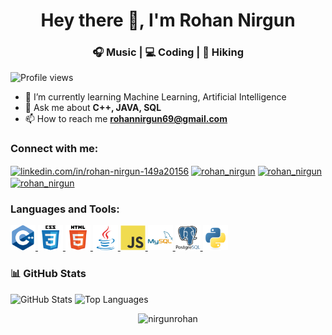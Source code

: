 <h1 align="center">Hey there 👋, I'm Rohan Nirgun</h1>
<h3 align="center">🎧 Music | 💻 Coding | 🥾 Hiking</h3>

![Profile views](https://komarev.com/ghpvc/?username=nirgunrohan&color=blue)

- 🌱 I’m currently learning Machine Learning, Artificial Intelligence
- 💬 Ask me about **C++, JAVA, SQL**
- 📫 How to reach me **rohannirgun69@gmail.com**

<h3 align="left">Connect with me:</h3>
<p align="left">
  <a href="https://www.linkedin.com/in/rohan-nirgun-149a20156/" target="blank"><img align="center" src="https://raw.githubusercontent.com/rahuldkjain/github-profile-readme generator/master/src/images/icons/Social/linked-in-alt.svg" alt="linkedin.com/in/rohan-nirgun-149a20156" height="30" width="40" /></a>
  <a href="https://www.instagram.com/rohan_nirgun/" target="blank"><img align="center" src="https://raw.githubusercontent.com/rahuldkjain/github-profile-readme-generator/master/src/images/icons/Social/instagram.svg" alt="rohan_nirgun" height="30" width="40" /></a>
  <a href="https://www.facebook.com/profile.php?id=100010761465520" target="blank"><img align="center" src="https://raw.githubusercontent.com/rahuldkjain/github-profile-readme-generator/master/src/images/icons/Social/facebook.svg" alt="rohan_nirgun" height="30" width="40" /></a>
  <a href="https://www.codechef.com/users/rohan_nirgun" target="blank"><img align="center" src="https://cdn.jsdelivr.net/npm/simple-icons@3.1.0/icons/codechef.svg" alt="rohan_nirgun" height="30" width="40" /></a>
</p>
  
<h3 align="left">Languages and Tools:</h3>
<p align="left"></a> 
  <a href="https://www.w3schools.com/cpp/" target="_blank" rel="noreferrer"> <img src="https://raw.githubusercontent.com/devicons/devicon/master/icons/cplusplus/cplusplus-original.svg" alt="cplusplus" width="40" height="40"/> </a> 
  <a href="https://www.w3schools.com/css/" target="_blank" rel="noreferrer"> <img src="https://raw.githubusercontent.com/devicons/devicon/master/icons/css3/css3-original-wordmark.svg" alt="css3" width="40" height="40"/> </a>
  <a href="https://www.w3.org/html/" target="_blank" rel="noreferrer"> <img src="https://raw.githubusercontent.com/devicons/devicon/master/icons/html5/html5-original-wordmark.svg" alt="html5" width="40" height="40"/> </a> 
  <a href="https://www.java.com" target="_blank" rel="noreferrer"> <img src="https://raw.githubusercontent.com/devicons/devicon/master/icons/java/java-original.svg" alt="java" width="40" height="40"/> </a>
  <a href="https://developer.mozilla.org/en-US/docs/Web/JavaScript" target="_blank" rel="noreferrer"> <img src="https://raw.githubusercontent.com/devicons/devicon/master/icons/javascript/javascript-original.svg" alt="javascript" width="40" height="40"/> </a> 
  <a href="https://www.mysql.com/" target="_blank" rel="noreferrer"> <img src="https://raw.githubusercontent.com/devicons/devicon/master/icons/mysql/mysql-original-wordmark.svg" alt="mysql" width="40" height="40"/> </a>
  <a href="https://www.postgresql.org" target="_blank" rel="noreferrer"> <img src="https://raw.githubusercontent.com/devicons/devicon/master/icons/postgresql/postgresql-original-wordmark.svg" alt="postgresql" width="40" height="40"/> </a> 
  <a href="https://www.python.org" target="_blank" rel="noreferrer"> <img src="https://raw.githubusercontent.com/devicons/devicon/master/icons/python/python-original.svg" alt="python" width="40" height="40"/> </a>
</p>

### **📊 GitHub Stats**
![GitHub Stats](https://github-readme-stats.vercel.app/api?username=nirgunrohan&show_icons=true&theme=dark)
![Top Languages](https://github-readme-stats.vercel.app/api/top-langs/?username=nirgunrohan&layout=compact&theme=dark)

<center>
<img src="https://github-readme-streak-stats.herokuapp.com/?user=nirgunrohan&theme=neon&layout=compact" alt="nirgunrohan" />
</center>

<!--
- 🔭 I’m currently working on ...
- 🌱 I’m currently learning Machine Learning, Artificial Intelligence
- 👯 I’m looking to collaborate on ...
- 🤔 I’m looking for help with ...
- 💬 Ask me about C++, JAVA, SQL
- 📫 How to reach me: ...
- 😄 Pronouns: ...
- ⚡ Fun fact: ...

<a href="https://fb.com/hiswet" target="blank"><img align="center" src="https://raw.githubusercontent.com/rahuldkjain/github-profile-readme-generator/master/src/images/icons/Social/facebook.svg" alt="hiswet" height="30" width="40" /></a>
<a href="https://instagram.com/iamswet" target="blank"><img align="center" src="https://raw.githubusercontent.com/rahuldkjain/github-profile-readme-generator/master/src/images/icons/Social/instagram.svg" alt="iamswet" height="30" width="40" /></a>
<a href="https://www.codechef.com/users/iamswet" target="blank"><img align="center" src="https://cdn.jsdelivr.net/npm/simple-icons@3.1.0/icons/codechef.svg" alt="iamswet" height="30" width="40" /></a>
<a href="https://www.leetcode.com/isitswet" target="blank"><img align="center" src="https://raw.githubusercontent.com/rahuldkjain/github-profile-readme-generator/master/src/images/icons/Social/leet-code.svg" alt="isitswet" height="30" width="40" /></a>

[![Instagram](https://img.shields.io/badge/Instagram-Follow-pink?style=for-the-badge&logo=instagram)](your-instagram-url)
![PostgreSQL](https://img.shields.io/badge/PostgreSQL-336791?style=for-the-badge&logo=postgresql&logoColor=white)
![Power BI](https://img.shields.io/badge/Power%20BI-F2C811?style=for-the-badge&logo=power-bi&logoColor=black)
![Tableau](https://img.shields.io/badge/Tableau-E97627?style=for-the-badge&logo=tableau&logoColor=white)
-->
